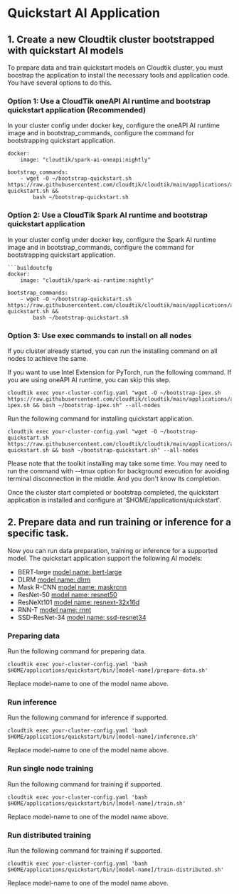 # Quickstart AI Application

## 1. Create a new Cloudtik cluster bootstrapped with quickstart AI models
To prepare data and train quickstart models on Cloudtik cluster, you must boostrap the application
to install the necessary tools and application code.
You have several options to do this.

### Option 1: Use a CloudTik oneAPI AI runtime and bootstrap quickstart application (Recommended)
In your cluster config under docker key, configure the oneAPI AI runtime image
and in bootstrap_commands, configure the command for bootstrapping quickstart application.

```buildoutcfg
docker:
    image: "cloudtik/spark-ai-oneapi:nightly"

bootstrap_commands:
    - wget -O ~/bootstrap-quickstart.sh https://raw.githubusercontent.com/cloudtik/cloudtik/main/applications/ai/quickstart/scripts/bootstrap-quickstart.sh &&
        bash ~/bootstrap-quickstart.sh
```

### Option 2: Use a CloudTik Spark AI runtime and bootstrap quickstart application
In your cluster config under docker key, configure the Spark AI runtime image
and in bootstrap_commands, configure the command for bootstrapping quickstart application.

```buildoutcfg
```buildoutcfg
docker:
    image: "cloudtik/spark-ai-runtime:nightly"

bootstrap_commands:
    - wget -O ~/bootstrap-quickstart.sh https://raw.githubusercontent.com/cloudtik/cloudtik/main/applications/ai/quickstart/scripts/bootstrap-quickstart.sh &&
        bash ~/bootstrap-quickstart.sh
```

### Option 3: Use exec commands to install on all nodes
If you cluster already started, you can run the installing command on all nodes to achieve the same.

If you want to use Intel Extension for PyTorch, run the following command.
If you are using oneAPI AI runtime, you can skip this step.
```buildoutcfg
cloudtik exec your-cluster-config.yaml "wget -O ~/bootstrap-ipex.sh https://raw.githubusercontent.com/cloudtik/cloudtik/main/applications/ai/quickstart/scripts/bootstrap-ipex.sh && bash ~/bootstrap-ipex.sh" --all-nodes
```

Run the following command for installing quickstart application.
```buildoutcfg
cloudtik exec your-cluster-config.yaml "wget -O ~/bootstrap-quickstart.sh https://raw.githubusercontent.com/cloudtik/cloudtik/main/applications/ai/quickstart/scripts/bootstrap-quickstart.sh && bash ~/bootstrap-quickstart.sh" --all-nodes
```

Please note that the toolkit installing may take some time.
You may need to run the command with --tmux option for background execution
for avoiding terminal disconnection in the middle. And you don't know its completion.

Once the cluster start completed or bootstrap completed,
the quickstart application is installed and configure at '$HOME/applications/quickstart'.

## 2. Prepare data and run training or inference for a specific task.
Now you can run data preparation, training or inference for a supported model.
The quickstart application support the following AI models:
- BERT-large [model name: bert-large](./bin/bert-large)
- DLRM [model name: dlrm](./bin/dlrm)
- Mask R-CNN [model name: maskrcnn](./bin/maskrcnn)
- ResNet-50 [model name: resnet50](./bin/resnet50)
- ResNeXt101 [model name: resnext-32x16d](./bin/resnext-32x16d)
- RNN-T [model name: rnnt](./bin/rnnt)
- SSD-ResNet-34 [model name: ssd-resnet34](./bin/ssd-resnet34)

### Preparing data
Run the following command for preparing data.
```buildoutcfg
cloudtik exec your-cluster-config.yaml 'bash $HOME/applications/quickstart/bin/[model-name]/prepare-data.sh'
```
Replace model-name to one of the model name above.

### Run inference
Run the following command for inference if supported.
```buildoutcfg
cloudtik exec your-cluster-config.yaml 'bash $HOME/applications/quickstart/bin/[model-name]/inference.sh'
```
Replace model-name to one of the model name above.

### Run single node training
Run the following command for training if supported.
```buildoutcfg
cloudtik exec your-cluster-config.yaml 'bash $HOME/applications/quickstart/bin/[model-name]/train.sh'
```
Replace model-name to one of the model name above.

### Run distributed training
Run the following command for training if supported.
```buildoutcfg
cloudtik exec your-cluster-config.yaml 'bash $HOME/applications/quickstart/bin/[model-name]/train-distributed.sh'
```
Replace model-name to one of the model name above.

